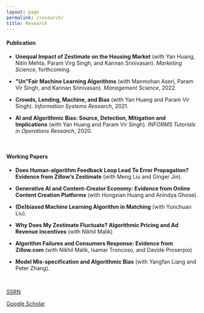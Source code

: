 ```yaml
---
layout: page
permalink: /research/
title: Research
---
```


#### **Publication**

- **Unequal Impact of Zestimate on the Housing Market** (with Yan Huang, Nitin Mehta, Param Virg Singh, and Kannan Srinivasan). *Marketing Science*, forthcoming.

- **"Un"Fair Machine Learning Algorithms** (with Manmohan Aseri, Param Vir Singh, and Kannan Srinivasan). *Management Science*, 2022.
  
- **Crowds, Lending, Machine, and Bias**  (with Yan Huang and Param Vir Singh). *Information Systems Research*, 2021. 

- **AI and Algorithmic Bias: Source, Detection, Mitigation and Implications** (with Yan Huang and Param Vir Singh). *INFORMS Tutorials in Operations Research*, 2020.

&nbsp;

#### **Working Papers**

- **Does Human-algorithm Feedback Loop Lead To Error Propagation? Evidence from Zillow’s Zestimate** (with Meng Liu and Ginger Jin).

- **Generative AI and Content-Creator Economy: Evidence from Online Content Creation Platforms** (with Hongxian Huang and Anindya Ghose).

- **(De)biased Machine Learning Algorithm in Matching** (with Yunchuan Liu).

- **Why Does My Zestimate Fluctuate? Algorithmic Pricing and Ad Revenue Incentives** (with Nikhil Malik)

- **Algorithm Failures and Consumers Response: Evidence from Zillow.com** (with Nikhil Malik, Isamar Troncoso, and Davide Proserpio)

- **Model Mis-specification and Algorithmic Bias** (with Yangfan Liang and Peter Zhang).

&nbsp;

[SSRN](https://papers.ssrn.com/sol3/cf_dev/AbsByAuth.cfm?per_id=3045671)


[Google Scholar](https://scholar.google.com/citations?user=MOzBetAAAAAJ)
